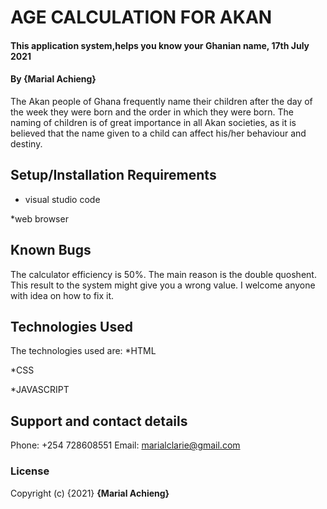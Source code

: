 # AGE CALCULATION FOR AKAN
#### This application system,helps you know your Ghanian name, 17th July 2021
#### By **{Marial Achieng}**

The Akan people of Ghana frequently name their children after the day of the week they were born and the order in which they were born. The naming of children is of great importance in
all Akan societies, as it is believed that the name given to a child can affect his/her
behaviour and destiny.
## Setup/Installation Requirements
* visual studio code

*web browser
## Known Bugs
The calculator efficiency is 50%. The main reason is the double quoshent. This result to the system might give you a wrong value. I welcome anyone with idea on how to fix it.
## Technologies Used
The technologies used are:
*HTML

*CSS

*JAVASCRIPT

## Support and contact details
Phone: +254 728608551
Email: marialclarie@gmail.com
### License
Copyright (c) {2021} **{Marial Achieng}**